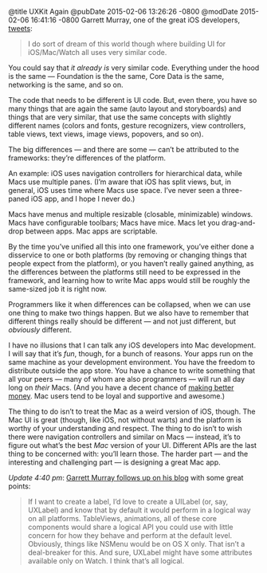 @title UXKit Again
@pubDate 2015-02-06 13:26:26 -0800
@modDate 2015-02-06 16:41:16 -0800
Garrett Murray, one of the great iOS developers, <a href="https://twitter.com/garrettmurray/status/563791888369467392">tweets</a>:

> I do sort of dream of this world though where building UI for iOS/Mac/Watch all uses very similar code.

You could say that *it already is* very similar code. Everything under the hood is the same — Foundation is the the same, Core Data is the same, networking is the same, and so on.

The code that needs to be different is UI code. But, even there, you have so many things that are again the same (auto layout and storyboards) and things that are very similar, that use the same concepts with slightly different names (colors and fonts, gesture recognizers, view controllers, table views, text views, image views, popovers, and so on).

The big differences — and there are some — can’t be attributed to the frameworks: they’re differences of the platform.

An example: iOS uses navigation controllers for hierarchical data, while Macs use multiple panes. (I’m aware that iOS has split views, but, in general, iOS uses time where Macs use space. I’ve never seen a three-paned iOS app, and I hope I never do.)

Macs have menus and multiple resizable (closable, minimizable) windows. Macs have configurable toolbars; Macs have mice. Macs let you drag-and-drop between apps. Mac apps are scriptable.

By the time you’ve unified all this into one framework, you’ve either done a disservice to one or both platforms (by removing or changing things that people expect from the platform), or you haven’t really gained anything, as the differences between the platforms still need to be expressed in the framework, and learning how to write Mac apps would still be roughly the same-sized job it is right now.

Programmers like it when differences can be collapsed, when we can use one thing to make two things happen. But we also have to remember that different things really should be different — and not just different, but *obviously* different.

I have no illusions that I can talk any iOS developers into Mac development. I will say that it’s *fun*, though, for a bunch of reasons. Your apps run on the same machine as your development environment. You have the freedom to distribute outside the app store. You have a chance to write something that all your peers — many of whom are also programmers — will run all day long on *their* Macs. (And you have a decent chance of <a href="http://www.panic.com/blog/the-2014-panic-report/">making better money</a>. Mac users tend to be loyal and supportive and awesome.)

The thing to do isn’t to treat the Mac as a weird version of iOS, though. The Mac UI is great (though, like iOS, not without warts) and the platform is worthy of your understanding and respect. The thing to do isn’t to wish there were navigation controllers and similar on Macs — instead, it’s to figure out what’s the best <em>Mac</em> version of your UI. Different APIs are the last thing to be concerned with: you’ll learn those. The harder part — and the interesting and challenging part — is designing a great Mac app.

<i>Update 4:40 pm</i>: <a href="http://log.maniacalrage.net/post/110289950079/inessential-uxkit-again">Garrett Murray follows up on his blog</a> with some great points:

>If I want to create a label, I’d love to create a UILabel (or, say, UXLabel) and know that by default it would perform in a logical way on all platforms. TableViews, animations, all of these core components would share a logical API you could use with little concern for how they behave and perform at the default level. Obviously, things like NSMenu would be on OS X only. That isn’t a deal-breaker for this. And sure, UXLabel might have some attributes available only on Watch. I think that’s all logical.

